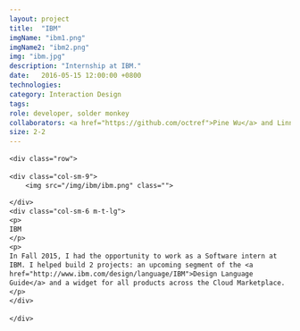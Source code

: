 ```yaml
---
layout: project
title:  "IBM"
imgName: "ibm1.png"
imgName2: "ibm2.png"
img: "ibm.jpg"
description: "Internship at IBM."
date:   2016-05-15 12:00:00 +0800
technologies: 
category: Interaction Design
tags: 
role: developer, solder monkey
collaborators: <a href="https://github.com/octref">Pine Wu</a> and Linna Li
size: 2-2
---
```

<div class="contain">

	<div class="row">

	<div class="col-sm-9">
		<img src="/img/ibm/ibm.png" class="">
<!-- 		<img src="/img/ibm/ibm2.png" class="m-t-md">
		<img src="/img/ibm/ibm-notes.jpg" class="m-t-md">
		<img src="/img/ibm/ibm-notes-2.jpg" class="m-t-md"> -->
	</div>
	<div class="col-sm-6 m-t-lg">
	<p>
	IBM
	</p>
	<p>
	In Fall 2015, I had the opportunity to work as a Software intern at IBM. I helped build 2 projects: an upcoming segment of the <a href="http://www.ibm.com/design/language/IBM">Design Language Guide</a> and a widget for all products across the Cloud Marketplace.
	</p>
	</div>

	</div>

</div>